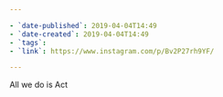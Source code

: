 ```yaml
---

- `date-published`: 2019-04-04T14:49
- `date-created`: 2019-04-04T14:49
- `tags`:
- `link`: https://www.instagram.com/p/Bv2P27rh9YF/

---
```


All we do is Act